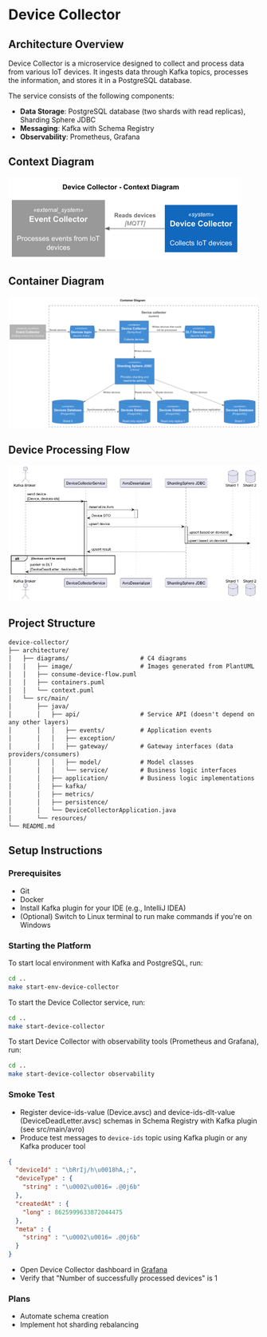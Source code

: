 # Device Collector

## Architecture Overview

Device Collector is a microservice designed to collect and process data from various IoT devices. It ingests data through Kafka topics, processes the information, and stores it in a PostgreSQL database.

The service consists of the following components:

- **Data Storage**: PostgreSQL database (two shards with read replicas), Sharding Sphere JDBC
- **Messaging**: Kafka with Schema Registry
- **Observability**: Prometheus, Grafana

## Context Diagram

![Diagram](architecture/diagrams/image/context-diagram.png)

## Container Diagram

![Diagram](architecture/diagrams/image/container-diagram.png)

## Device Processing Flow

![Diagram](architecture/diagrams/image/consume-device-flow.png)

## Project Structure
```plaintext
device-collector/
├── architecture/
│   ├── diagrams/                    # C4 diagrams
│   │   ├── image/                   # Images generated from PlantUML
│   │   ├── consume-device-flow.puml
│   │   ├── containers.puml
│   │   └── context.puml
│   └── src/main/
│       ├── java/
│       │   ├── api/                 # Service API (doesn't depend on any other layers)
│       │   │   ├── events/          # Application events
│       │   │   ├── exception/
│       │   │   ├── gateway/         # Gateway interfaces (data providers/consumers)
│       │   │   ├── model/           # Model classes
│       │   │   └── service/         # Business logic interfaces
│       │   ├── application/         # Business logic implementations
│       │   ├── kafka/               
│       │   ├── metrics/               
│       │   ├── persistence/               
│       │   └── DeviceCollectorApplication.java
│       └── resources/
└── README.md
```

## Setup Instructions

### Prerequisites

- Git
- Docker
- Install Kafka plugin for your IDE (e.g., IntelliJ IDEA)
- (Optional) Switch to Linux terminal to run make commands if you're on Windows

### Starting the Platform

To start local environment with Kafka and PostgreSQL, run:

```bash
cd ..
make start-env-device-collector
```

To start the Device Collector service, run:

```bash
cd ..
make start-device-collector
```

To start Device Collector with observability tools (Prometheus and Grafana), run:

```bash
cd ..
make start-device-collector observability
```

### Smoke Test

* Register device-ids-value (Device.avsc) and device-ids-dlt-value (DeviceDeadLetter.avsc) schemas in Schema Registry with Kafka plugin (see src/main/avro)
* Produce test messages to `device-ids` topic using Kafka plugin or any Kafka producer tool
```json
{
  "deviceId" : "\bRrIj/h\u0018hA,;",
  "deviceType" : {
    "string" : "\u0002\u0016= .@0j6b"
  },
  "createdAt" : {
    "long" : 8625999633872044475
  },
  "meta" : {
    "string" : "\u0002\u0016= .@0j6b"
  }
}
```

* Open Device Collector dashboard in [Grafana](http://localhost:3000/dashboards)
* Verify that "Number of successfully processed devices" is 1

### Plans

* Automate schema creation
* Implement hot sharding rebalancing